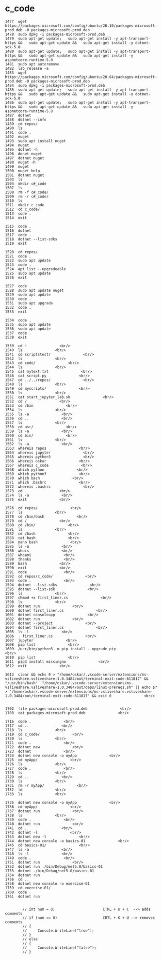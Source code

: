 # c_code

    1477  wget https://packages.microsoft.com/config/ubuntu/20.10/packages-microsoft-prod.deb -O packages-microsoft-prod.deb
    1478  sudo dpkg -i packages-microsoft-prod.deb               
    1479  sudo apt-get update;   sudo apt-get install -y apt-transport-https &&   sudo apt-get update &&   sudo apt-get install -y dotnet-sdk-5.0               
    1480  sudo apt-get update;   sudo apt-get install -y apt-transport-https &&   sudo apt-get update &&   sudo apt-get install -y aspnetcore-runtime-5.0               
    1481  sudo apt autoremove               
    1482  lsb_release -a               
    1483  wget https://packages.microsoft.com/config/ubuntu/20.04/packages-microsoft-prod.deb -O packages-microsoft-prod.deb               
    1484  sudo dpkg -i packages-microsoft-prod.deb               
    1485  sudo apt-get update;   sudo apt-get install -y apt-transport-https &&   sudo apt-get update &&   sudo apt-get install -y dotnet-sdk-5.0               
    1486  sudo apt-get update;   sudo apt-get install -y apt-transport-https &&   sudo apt-get update &&   sudo apt-get install -y aspnetcore-runtime-5.0               
    1487  dotnet               
    1488  dotnet --info               
    1489  cd repos/               
    1490  ls              
    1491  code .               
    1492  nuget               
    1493  sudo apt install nuget              
    1494  nuget               
    1495  dotnet -h               
    1496  donet nuget              
    1497  dotnet nuget               
    1498  nuget -h               
    1499  nuget               
    1500  nuget help              
    1501  dotnet nuget              
    1503  ls              
    1504  mkdir c#_code
    1507  ls        
    1508  rm -f c#_code/           
    1509  rm -r c#_code/        
    1510  ls           
    1511  mkdir c_code               
    1512  cd c_code/               
    1513  code .          
    1514  exit            

    1515  code .         
    1516  dotnet             
    1517  code .              
    1518  dotnet --list-sdks               
    1519  exit           

    1520  cd repos/             
    1521  code .              
    1522  sudo apt update             
    1523  code .             
    1524  apt list --upgradeable             
    1525  sudo apt update             
    1526  exit             

    1527  code .              
    1528  sudo apt update nuget              
    1529  sudo apt update              
    1530  code .               
    1531  sudo apt upgrade               
    1532  code .               
    1533  exit               

    1534  code .               
    1535  supo apt update               
    1536  sudo apt update               
    1537  code .              
    1538  exit               

    1539  cd ~               <br/>
    1540  ls               <br/>
    1541  cd scriptstest/               <br/>
    1542  ls               <br/>
    1543  cd code/               <br/>
    1544  ls               <br/>
    1545  cat mytext.txt               <br/>
    1546  cat script.py               <br/>
    1547  cd ../../repos/               <br/>
    1548  ls               <br/>
    1549  cd myscripts/               <br/>
    1550  ls               <br/>
    1551  cat start_jupyter_lab.sh               <br/>
    1552  cd /               <br/>
    1553  cd /bin               <br/>
    1554  ls               <br/>
    1555  ls -a               <br/>
    1556  cd ..               <br/>
    1557  ls               <br/>
    1558  cd usr/               <br/>
    1559  ls -a               <br/>
    1560  cd bin/               <br/>
    1561  ls               <br/>
    1562  ls -a               <br/>
    1563  whereis repos               <br/>
    1564  whereis jupyter               <br/>
    1565  whereis python3               <br/>
    1566  whereis oskar               <br/>
    1567  whereis c_code               <br/>
    1568  which python               <br/>
    1569  which python3               <br/>
    1570  which bash               <br/>
    1571  which .bashrc               <br/>
    1572  whereis .bashrc               <br/>
    1573  cd .               <br/>
    1574  ls -a               <br/>
    1575  exit               <br/>

    1576  cd repos/               <br/>
    1577  ls               <br/>
    1578  cd /bin/bash               <br/>
    1579  cd /               <br/>
    1580  cd /bin/               <br/>
    1581  ls               <br/>
    1582  cd /bash               <br/>
    1583  cat bash               <br/>
    1584  nano bash               <br/>
    1585  ls -a               <br/>
    1586  whois               <br/>
    1587  whoami               <br/>
    1588  thanks               <br/>
    1589  bash               <br/>
    1590  exit               <br/>
    1591  code .               <br/>
    1592  cd repos/c_code/               <br/>
    1593  code .               <br/>
    1594  dotnet --list-sdks               <br/>
    1595  dotnet --list-sdk               <br/>
    1596  ls               <br/>
    1597  chmod +x first_liner.cs               <br/>
    1598  ls               <br/>
    1599  dotnet run               <br/>
    1600  dotnet first_liner.cs               <br/>
    1601  dotnet consoleapp               <br/>
    1602  dotnet run               <br/>
    1603  dotnet --project               <br/>
    1604  dotnet first_liner.cs               <br/>
    1605  ls -l               <br/>
    1606  . first_liner.cs               <br/>
    1607  jupyter               <br/>
    1608  pip list               <br/>
    1609  /usr/bin/python3 -m pip install --upgrade pip               <br/>
    1610  pip list               <br/>
    1611  pip3 install missingno               <br/>
    1612  exit               <br/>

    1613  clear && echo 0 > "/home/oskar/.vscode-server/extensions/ms-vsliveshare.vsliveshare-1.0.3484/out/terminal-exit-code-611817" && "/usr/bin/bash"  "/home/oskar/.vscode-server/extensions/ms-vsliveshare.vsliveshare-1.0.3484/out/deps/linux-prereqs.sh" || echo $? > "/home/oskar/.vscode-server/extensions/ms-vsliveshare.vsliveshare-1.0.3484/out/terminal-exit-code-611817" && exit 0               <br/>


    1702  file packages-microsoft-prod.deb               <br/>
    1703  cat packages-microsoft-prod.deb               <br/>

    1716  code .               <br/>
    1717  cd ..               <br/>
    1718  ls               <br/>
    1719  cd c_code/               <br/>
    1720  ls               <br/>
    1721  code .               <br/>
    1722  dotnet new               <br/>
    1723  dotnet               <br/>
    1724  dotnet new console -o myApp               <br/>
    1725  cd myApp/               <br/>
    1726  ls               <br/>
    1727  code .               <br/>
    1728  ls               <br/>
    1729  cd ..               <br/>
    1730  ls               <br/>
    1731  rm -r myApp/               <br/>
    1732  ld               <br/>
    1733  ls               <br/>

    1735  dotnet new console -o myApp               <br/>
    1736  cd myApp/               <br/>
    1737  dotnet run               <br/>
    1738  ls               <br/>
    1739  code .               <br/>
    1740  dotnet run               <br/>
    1741  cd ..               <br/>
    1742  dotnet -l               <br/>
    1743  dotnet new -l               <br/>
    1744  dotnet new console -o basics-01               <br/>
    1745  cd basics-01/               <br/>
    1747  ls -a               <br/>
    1748  ls -l               <br/>
    1749  code .               <br/>
    1751  dotnet run               <br/>
    1752  dotnet run ./bin/Debug/net5.0/basics-01  
    1753  dotnet ./bin/Debug/net5.0/basics-01    
    1754  dotnet run     
    1756  cd ..     
    1758  dotnet new console -o exercise-01   
    1759  cd exercise-01/  
    1760  code .
    1761  dotnet run


            // int num = 0;                      CTRL + K + C  --> adds comments
            // if (num == 0)                     CRTL + K + U --> removes comments
            // {
            //     Console.WriteLine("true");
            // }
            // else
            // {
            //     Console.WriteLine("false");
            // }
